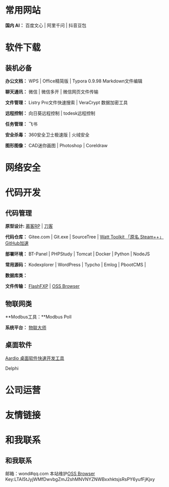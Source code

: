 # 常用网站

**国内 AI：**  百度文心 | 阿里千问 | 抖音豆包





# 软件下载
## 装机必备
**办公文档：**  WPS | Office精简版 | Typora 0.9.98 Markdown文件编辑

**聊天通讯：** 微信 | 微信多开 | 微信网页文件传输

**文件管理：** Listry Pro文件快速搜索 | VeraCrypt 数据加密工具

**远程控制：** 向日葵远程控制 | todesk远程控制

**任务管理：** 飞书

**安全杀毒：** 360安全卫士极速版 | 火绒安全

**图形图像：** CAD迷你画图 | Photoshop  |  Coreldraw


# 网络安全



# 代码开发
## 代码管理
  **原型设计:** [慕客RP]() | [刀客]()

**代码仓库：**	Gitee.com | Git.exe | SourceTree |
[Watt Toolkit 「原名 Steam++」 GitHub加速](https://steampp.net/)

**部署环境：**	BT-Panel | PHPStudy | Tomcat | Docker | Python | NodeJS

**常用源码：** Kodexplorer | WordPress | Typcho | Emlog | PbootCMS |

**数据库类：** 

**文件传输：** 
[FlashFXP]() |
[OSS Browser](https://gosspublic.alicdn.com/ossbrowser/1.18.0/oss-browser-win32-x64.zip)

## 物联网类
**Modbus工具：**Modbus Poll

**系统平台：** [物联大师](https://iot-master.com/)

## 桌面软件
[Aardio 桌面软件快速开发工具](https://www.aardio.com/)

Delphi

# 公司运营



# 友情链接

# 和我联系

## 和我联系
邮箱：wond#qq.com
本站维护[OSS Browser](https://gosspublic.alicdn.com/ossbrowser/1.18.0/oss-browser-win32-x64.zip)
Key:LTAI5tJyjWMfDwvbgZmJ2shMNVNYZNWBxxhktsjsRsPY6yufFjKjxy